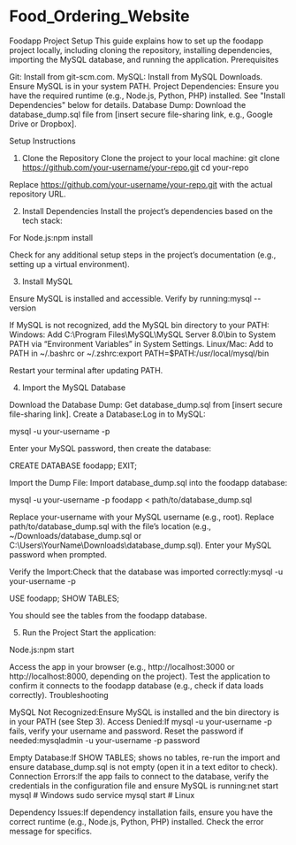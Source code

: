 # Food_Ordering_Website

Foodapp Project Setup
This guide explains how to set up the foodapp project locally, including cloning the repository, installing dependencies, importing the MySQL database, and running the application.
Prerequisites

Git: Install from git-scm.com.
MySQL: Install from MySQL Downloads. Ensure MySQL is in your system PATH.
Project Dependencies: Ensure you have the required runtime (e.g., Node.js, Python, PHP) installed. See "Install Dependencies" below for details.
Database Dump: Download the database_dump.sql file from [insert secure file-sharing link, e.g., Google Drive or Dropbox].

Setup Instructions
1. Clone the Repository
Clone the project to your local machine:
git clone https://github.com/your-username/your-repo.git
cd your-repo

Replace https://github.com/your-username/your-repo.git with the actual repository URL.


2. Install Dependencies
Install the project’s dependencies based on the tech stack:

For Node.js:npm install



Check for any additional setup steps in the project’s documentation (e.g., setting up a virtual environment).


3. Install MySQL

Ensure MySQL is installed and accessible. Verify by running:mysql --version


If MySQL is not recognized, add the MySQL bin directory to your PATH:
Windows: Add C:\Program Files\MySQL\MySQL Server 8.0\bin to System PATH via “Environment Variables” in System Settings.
Linux/Mac: Add to PATH in ~/.bashrc or ~/.zshrc:export PATH=$PATH:/usr/local/mysql/bin



Restart your terminal after updating PATH.


4. Import the MySQL Database

Download the Database Dump: Get database_dump.sql from [insert secure file-sharing link].
Create a Database:Log in to MySQL:

mysql -u your-username -p

Enter your MySQL password, then create the database:

CREATE DATABASE foodapp;
EXIT;


Import the Dump File: Import database_dump.sql into the foodapp database:

mysql -u your-username -p foodapp < path/to/database_dump.sql


Replace your-username with your MySQL username (e.g., root).
Replace path/to/database_dump.sql with the file’s location (e.g., ~/Downloads/database_dump.sql or C:\Users\YourName\Downloads\database_dump.sql).
Enter your MySQL password when prompted.


Verify the Import:Check that the database was imported correctly:mysql -u your-username -p

USE foodapp;
SHOW TABLES;

You should see the tables from the foodapp database.

5. Run the Project
Start the application:

Node.js:npm start


Access the app in your browser (e.g., http://localhost:3000 or http://localhost:8000, depending on the project).
Test the application to confirm it connects to the foodapp database (e.g., check if data loads correctly).
Troubleshooting

MySQL Not Recognized:Ensure MySQL is installed and the bin directory is in your PATH (see Step 3).
Access Denied:If mysql -u your-username -p fails, verify your username and password. Reset the password if needed:mysqladmin -u your-username -p password


Empty Database:If SHOW TABLES; shows no tables, re-run the import and ensure database_dump.sql is not empty (open it in a text editor to check).
Connection Errors:If the app fails to connect to the database, verify the credentials in the configuration file and ensure MySQL is running:net start mysql  # Windows
sudo service mysql start  # Linux


Dependency Issues:If dependency installation fails, ensure you have the correct runtime (e.g., Node.js, Python, PHP) installed. Check the error message for specifics.

